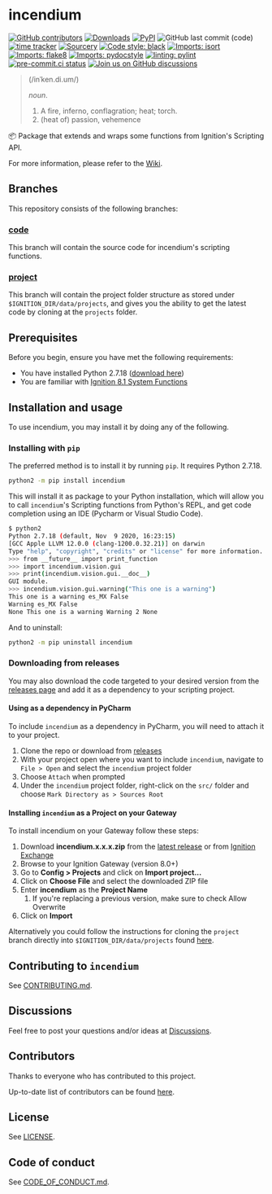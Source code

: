 # incendium

<!--- Badges --->
[![GitHub contributors](https://img.shields.io/github/contributors/thecesrom/incendium)](https://github.com/thecesrom/incendium/graphs/contributors)
[![Downloads](https://pepy.tech/badge/incendium)](https://pepy.tech/project/incendium)
[![PyPI](https://img.shields.io/pypi/v/incendium)](https://pypi.org/project/incendium/)
![GitHub last commit (code)](https://img.shields.io/github/last-commit/thecesrom/incendium)
[![time tracker](https://wakatime.com/badge/github/thecesrom/incendium.svg)](https://wakatime.com/badge/github/thecesrom/incendium)
[![Sourcery](https://img.shields.io/badge/Sourcery-enabled-brightgreen)](https://sourcery.ai)
[![Code style: black](https://img.shields.io/badge/code%20style-black-000000.svg)](https://github.com/psf/black)
[![Imports: isort](https://img.shields.io/badge/%20imports-isort-%231674b1?style=flat&labelColor=ef8336)](https://pycqa.github.io/isort/)
[![Imports: flake8](https://img.shields.io/badge/%20imports-flake8-%231674b1?style=flat&labelColor=ef8336)](https://flake8.pycqa.org/en/latest/)
[![Imports: pydocstyle](https://img.shields.io/badge/%20imports-pydocstyle-%231674b1?style=flat&labelColor=ef8336)](https://www.pydocstyle.org/en/stable/)
[![linting: pylint](https://img.shields.io/badge/linting-pylint-yellowgreen)](https://github.com/PyCQA/pylint)
[![pre-commit.ci status](https://results.pre-commit.ci/badge/github/thecesrom/incendium/code.svg)](https://results.pre-commit.ci/latest/github/thecesrom/incendium/code)
[![Join us on GitHub discussions](https://img.shields.io/badge/github-discussions-informational)](https://github.com/thecesrom/incendium/discussions)

>(/inˈken.di.um/)
>
>_noun_.
>
>1. A fire, inferno, conflagration; heat; torch.
>1. (heat of) passion, vehemence

:package: Package that extends and wraps some functions from Ignition's Scripting API.

For more information, please refer to the [Wiki](https://github.com/thecesrom/incendium/wiki).

## Branches

This repository consists of the following branches:

### [code](https://github.com/thecesrom/incendium/tree/code)

This branch will contain the source code for incendium's scripting functions.

### [project](https://github.com/thecesrom/incendium/tree/project)

This branch will contain the project folder structure as stored under `$IGNITION_DIR/data/projects`, and gives you the ability to get the latest code by cloning at the `projects` folder.

## Prerequisites

Before you begin, ensure you have met the following requirements:

* You have installed Python 2.7.18 ([download here](https://www.python.org/downloads/release/python-2718/))
* You are familiar with [Ignition 8.1 System Functions](https://docs.inductiveautomation.com/display/DOC81/System+Functions)

## Installation and usage

To use incendium, you may install it by doing any of the following.

### Installing with `pip`

The preferred method is to install it by running `pip`. It requires Python 2.7.18.

```bash
python2 -m pip install incendium
```

This will install it as package to your Python installation, which will allow you to call `incendium`'s Scripting functions from Python's REPL, and get code completion using an IDE (Pycharm or Visual Studio Code).

```bash
$ python2
Python 2.7.18 (default, Nov  9 2020, 16:23:15)
[GCC Apple LLVM 12.0.0 (clang-1200.0.32.21)] on darwin
Type "help", "copyright", "credits" or "license" for more information.
>>> from __future__ import print_function
>>> import incendium.vision.gui
>>> print(incendium.vision.gui.__doc__)
GUI module.
>>> incendium.vision.gui.warning("This one is a warning")
This one is a warning es_MX False
Warning es_MX False
None This one is a warning Warning 2 None
```

And to uninstall:

```bash
python2 -m pip uninstall incendium
```

### Downloading from releases

You may also download the code targeted to your desired version from the [releases page](https://github.com/thecesrom/incendium/releases) and add it as a dependency to your scripting project.

#### Using as a dependency in PyCharm

To include `incendium` as a dependency in PyCharm, you will need to attach it to your project.

1. Clone the repo or download from [releases](https://github.com/thecesrom/incendium/releases)
2. With your project open where you want to include `incendium`, navigate to `File > Open` and select the `incendium` project folder
3. Choose `Attach` when prompted
4. Under the `incendium` project folder, right-click on the `src/` folder and choose `Mark Directory as > Sources Root`

#### Installing `incendium` as a Project on your Gateway

To install incendium on your Gateway follow these steps:

1. Download **incendium.x.x.x.zip** from the [latest release](https://github.com/thecesrom/incendium/releases/latest) or from [Ignition Exchange](https://inductiveautomation.com/exchange/2104)
1. Browse to your Ignition Gateway (version 8.0+)
1. Go to **Config > Projects** and click on **Import project...**
1. Click on **Choose File** and select the downloaded ZIP file
1. Enter **incendium** as the **Project Name**
    1. If you're replacing a previous version, make sure to check Allow Overwrite
1. Click on **Import**

Alternatively you could follow the instructions for cloning the `project` branch directly into `$IGNITION_DIR/data/projects` found [here](https://github.com/thecesrom/incendium/tree/project#cloning-this-branch).

## Contributing to `incendium`

See [CONTRIBUTING.md](./CONTRIBUTING.md).

## Discussions

Feel free to post your questions and/or ideas at [Discussions](https://github.com/thecesrom/incendium/discussions).

## Contributors

Thanks to everyone who has contributed to this project.

Up-to-date list of contributors can be found [here](https://github.com/thecesrom/incendium/graphs/contributors).

## License

See [LICENSE](./LICENSE).

## Code of conduct

See [CODE_OF_CONDUCT.md](./CODE_OF_CONDUCT.md).
